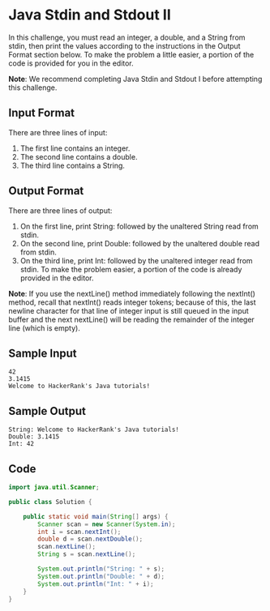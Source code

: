 # Java Stdin and Stdout II

In this challenge, you must read an integer, a double, and a String from stdin, then print the values according to the instructions in the Output Format section below. To make the problem a little easier, a portion of the code is provided for you in the editor.

**Note**: We recommend completing Java Stdin and Stdout I before attempting this challenge.

## Input Format

There are three lines of input:

1. The first line contains an integer.
2. The second line contains a double.
3. The third line contains a String.
## Output Format

There are three lines of output:

1. On the first line, print String: followed by the unaltered String read from stdin.
2. On the second line, print Double: followed by the unaltered double read from stdin.
3. On the third line, print Int: followed by the unaltered integer read from stdin.
To make the problem easier, a portion of the code is already provided in the editor.

**Note**: If you use the nextLine() method immediately following the nextInt() method, recall that nextInt() reads integer tokens; because of this, the last newline character for that line of integer input is still queued in the input buffer and the next nextLine() will be reading the remainder of the integer line (which is empty).

## Sample Input

    42
    3.1415
    Welcome to HackerRank's Java tutorials!
## Sample Output

    String: Welcome to HackerRank's Java tutorials!
    Double: 3.1415
    Int: 42

## Code

```java
import java.util.Scanner;

public class Solution {

    public static void main(String[] args) {
        Scanner scan = new Scanner(System.in);
        int i = scan.nextInt();
        double d = scan.nextDouble();
        scan.nextLine();
        String s = scan.nextLine();

        System.out.println("String: " + s);
        System.out.println("Double: " + d);
        System.out.println("Int: " + i);
    }
}
```